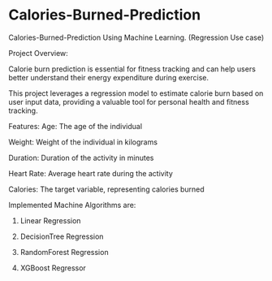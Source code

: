 # Calories-Burned-Prediction

Calories-Burned-Prediction Using Machine Learning. (Regression Use case)

Project Overview:

Calorie burn prediction is essential for fitness tracking and can help users better understand their energy expenditure during exercise.

This project leverages a regression model to estimate calorie burn based on user input data, providing a valuable tool for personal health and fitness tracking.

Features:
Age: The age of the individual

Weight: Weight of the individual in kilograms

Duration: Duration of the activity in minutes

Heart Rate: Average heart rate during the activity

Calories: The target variable, representing calories burned

Implemented Machine Algorithms are:

 1. Linear Regression
 
 2. DecisionTree Regression
 
 3. RandomForest Regression
 
 4. XGBoost Regressor
